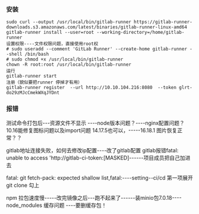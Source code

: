 ### 安装
```shell
sudo curl --output /usr/local/bin/gitlab-runner https://gitlab-runner-downloads.s3.amazonaws.com/latest/binaries/gitlab-runner-linux-amd64
gitlab-runner install --user=root --working-directory=/home/gitlab-runner
设置权限----文件权限问题，直接使用root权
# sudo useradd --comment 'GitLab Runner' --create-home gitlab-runner --shell /bin/bash
# sudo chmod +x /usr/local/bin/gitlab-runner
chown -R root:root /usr/local/bin/gitlab-runner
运行
gitlab-runner start
注册（貌似要把runner 停掉才有用）
gitlab-runner register  --url http://10.10.104.216:8080  --token glrt-do29zMJcCmekWXqJYDnt
```


### 报错
测试命令打包后---资源文件不显示 ----node版本问题？----nginx配置问题？10.16能修复图标问题以及import问题  14.17.5也可以，-----16.18.1 图片恢复正常？？

 gitlab地址连接失败，如何去修改ip配置----改了gitlab配置
 gitlab报错fatal: unable to access 'http://gitlab-ci-token:[MASKED]------项目成员把自己加进去


fatal: git fetch-pack: expected shallow list,fatal:----setting--ci/cd 第一项展开git clone 勾上

npm 拉包速度慢-----改完镜像之后---跑不起来了------装minio包7.0.18----node_modules 缓存问题 ----要删缓存包！